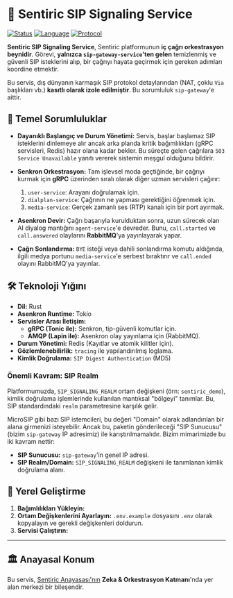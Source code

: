# 🚦 Sentiric SIP Signaling Service

[![Status](https://img.shields.io/badge/status-active-success.svg)]()
[![Language](https://img.shields.io/badge/language-Rust-orange.svg)]()
[![Protocol](https://img.shields.io/badge/protocol-SIP,_gRPC,_AMQP-green.svg)]()

**Sentiric SIP Signaling Service**, Sentiric platformunun **iç çağrı orkestrasyon beynidir**. Görevi, **yalnızca `sip-gateway-service`'ten gelen** temizlenmiş ve güvenli SIP isteklerini alıp, bir çağrıyı hayata geçirmek için gereken adımları koordine etmektir.

Bu servis, dış dünyanın karmaşık SIP protokol detaylarından (NAT, çoklu `Via` başlıkları vb.) **kasıtlı olarak izole edilmiştir**. Bu sorumluluk `sip-gateway`'e aittir.

## 🎯 Temel Sorumluluklar

*   **Dayanıklı Başlangıç ve Durum Yönetimi:** Servis, başlar başlamaz SIP isteklerini dinlemeye alır ancak arka planda kritik bağımlılıkları (gRPC servisleri, Redis) hazır olana kadar bekler. Bu süreçte gelen çağrılara `503 Service Unavailable` yanıtı vererek sistemin meşgul olduğunu bildirir.

*   **Senkron Orkestrasyon:** Tam işlevsel moda geçtiğinde, bir çağrıyı kurmak için **gRPC** üzerinden sıralı olarak diğer uzman servisleri çağırır:
    1.  `user-service`: Arayanı doğrulamak için.
    2.  `dialplan-service`: Çağrının ne yapması gerektiğini öğrenmek için.
    3.  `media-service`: Gerçek zamanlı ses (RTP) kanalı için bir port ayırmak.

*   **Asenkron Devir:** Çağrı başarıyla kurulduktan sonra, uzun sürecek olan AI diyalog mantığını `agent-service`'e devreder. Bunu, `call.started` ve `call.answered` olaylarını **RabbitMQ**'ya yayınlayarak yapar.

*   **Çağrı Sonlandırma:** `BYE` isteği veya dahili sonlandırma komutu aldığında, ilgili medya portunu `media-service`'e serbest bıraktırır ve `call.ended` olayını RabbitMQ'ya yayınlar.

## 🛠️ Teknoloji Yığını

*   **Dil:** Rust
*   **Asenkron Runtime:** Tokio
*   **Servisler Arası İletişim:**
    *   **gRPC (Tonic ile):** Senkron, tip-güvenli komutlar için.
    *   **AMQP (Lapin ile):** Asenkron olay yayınlama için (RabbitMQ).
*   **Durum Yönetimi:** Redis (Kayıtlar ve atomik kilitler için).
*   **Gözlemlenebilirlik:** `tracing` ile yapılandırılmış loglama.
*   **Kimlik Doğrulama:** `SIP Digest Authentication` (MD5)

### **Önemli Kavram: SIP Realm**

Platformumuzda, `SIP_SIGNALING_REALM` ortam değişkeni (örn: `sentiric_demo`), kimlik doğrulama işlemlerinde kullanılan mantıksal "bölgeyi" tanımlar. Bu, SIP standardındaki `realm` parametresine karşılık gelir.

MicroSIP gibi bazı SIP istemcileri, bu değeri "Domain" olarak adlandırılan bir alana girmenizi isteyebilir. Ancak bu, paketin gönderileceği "SIP Sunucusu" (bizim `sip-gateway` IP adresimiz) ile karıştırılmamalıdır. Bizim mimarimizde bu iki kavram nettir:
*   **SIP Sunucusu:** `sip-gateway`'in genel IP adresi.
*   **SIP Realm/Domain:** `SIP_SIGNALING_REALM` değişkeni ile tanımlanan kimlik doğrulama alanı.

## 🚀 Yerel Geliştirme

1.  **Bağımlılıkları Yükleyin:**
2.  **Ortam Değişkenlerini Ayarlayın:** `.env.example` dosyasını `.env` olarak kopyalayın ve gerekli değişkenleri doldurun.
3.  **Servisi Çalıştırın:**

---
## 🏛️ Anayasal Konum

Bu servis, [Sentiric Anayasası'nın](https://github.com/sentiric/sentiric-governance) **Zeka & Orkestrasyon Katmanı**'nda yer alan merkezi bir bileşendir.
